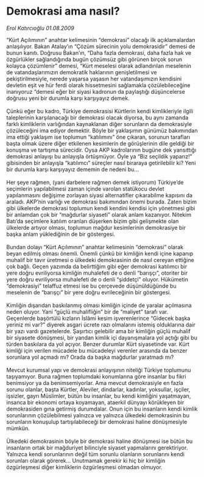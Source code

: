 # Demokrasi ama nasıl?

*Erol Katırcıoğlu 01.08.2009*

<div class="taraf_structure_2col_1zq">
<div class="margen_n">



 <p>“Kürt Açılımının” anahtar kelimesinin “demokrasi” olacağı ilk açıklamalardan anlaşılıyor. Bakan Atalay’ın “Çözüm sürecinin yolu demokrasidir” demesi de bunun kanıtı. Doğrusu Bakan’ın, “Daha fazla demokrasi, daha fazla hak ve özgürlükler sağlandığında bugün çözümsüz gibi görünen birçok sorun kolayca çözümlenir” demesi, “Kürt meselesi olarak adlandırılan meselenin de vatandaşlarımızın demokratik haklarının genişletilmesi ve pekiştirilmesiyle, nerede yaşarsa yaşasın her vatandaşımızın kendisini devletin eşit ve hür ferdi olarak hissetmesini sağlamakla çözülebileceğine inanıyoruz “demesi eğer bir siyasi kadronun da paylaştığı düşüncelerse doğrusu yeni bir durumla karşı karşıyayız demek. <br/><br/>Çünkü eğer bu kadro, Türkiye demokrasisi Kürtlerin kendi kimlikleriyle ilgili taleplerinin karşılanacağı bir demokrasi olacak diyorsa, bu aynı zamanda farklı kimliklerin varlığından kaynaklanan diğer sorunların da demokrasiyle çözüleceğini ima ediyor demektir. Böyle bir yaklaşımın günümüz bakımından ima ettiği yaklaşım ise toplumun “katılımını” öne çıkaran, sorunun tarafları başta olmak üzere diğer etkilenen kesimlerin de görüşlerinin dile geldiği bir konuşma ve tartışma sürecidir. Oysa AKP kadrolarının bugüne dek yansıttığı demokrasi anlayışı bu anlayışla örtüşmüyor. Öyle ya “Biz seçildik yaparız!” gibisinden bir anlayışla “katılımcı” süreçler nasıl biraraya getirilebilir ki? Yeni bir durumla karşı karşıyayız dememin de nedeni bu... <br/><br/>Her şeye rağmen, (yani darbelere rağmen demek istiyorum) Türkiye’de seçimlerin yapılabilmesi zaman içinde varolan statükocu devlet yapılanmasını değişime zorlayan siyasi alternatifler çıkarabilme kapısını da araladı. AKP’nin varlığı ve demokrasi bakımından önemi burada. Zaten bizim gibi ülkelerde demokrasi toplumun kendi kendini kendisi için yönetmesi gibi bir anlamdan çok bir “mağdurlar siyaseti” olarak anlam kazanıyor. Nitekim Batı’da seçimlere katılım oranları düşerken bizim gibi gelişmekte olan ülkelerde artıyor olması, toplumun mağdur kesimlerinin demokrasiye bir başka anlam yüklediğinin de bir göstergesi. <br/><br/>Bundan dolayı “Kürt Açılımının” anahtar kelimesinin “demokrasi” olarak beyan edilmiş olması önemli. Önemli çünkü bir kimliğin kendi içine kapanıp muhalif bir tavır üretmesi o ülkedeki demokrasinin de nasıl cereyan ettiğine çok bağlı. Geçen yazımda da belirttiğim gibi eğer demokrasi katılımcı bir yere doğru evriliyorsa kimliğin muhalefeti de o denli “barışçı”, otoriter bir yere doğru evriliyorsa muhalefeti de o denli “şiddetçi” oluyor. Hükümetin “demokrasiyi” telaffuz etmesi ise bu çerçevede düşünüldüğünde bu meselenin de “barışçı” bir yere doğru evrileceğinin bir göstergesi. <br/><br/>Kimliğin dışarıdan baskılanmış olması kimliğin içinde de yaralar açılmasına neden oluyor. Yani “güçlü muhalifliğin” bir de “maliyet” tarafı var. Geçenlerde başörtülü kızların İslâmi kesim işverenlerince “Gidecek başka yeriniz mi var?” diyerek asgari ücrete razı olmalarını istemiş olduklarına dair bir yazı vardı gazetelerde. Şaşırtıcı gelebilir ama bir kimliğin güçlü muhalif bir siyasete dönüşmesi, bir yandan kimlik içi dayanışmalara yol açtığı gibi bu türden baskılara da yol açıyor. Benzer durumlar Kürt siyasetinde var. Kürt kimliği için verilen mücadele bu mücadeleyi verenler arasında da benzer sorunlara yol açmadı mı? Orada da başka mağdurlar yaratmadı mı? <br/><br/>Mevcut kurumsal yapı ve demokrasi anlayışının niteliği Türkiye toplumunu taşıyamıyor. Buna rağmen toplumdaki konumlarına göre insanlar bu fikri benimsiyor ya da benimsemiyorlar. Ama mevcut demokrasiyle en fazla sorunu olanlar, başta Kürtler, Aleviler, dindarlar, kadınlar, yoksullar, işçiler, işsizler, gayrı Müslimler, bütün bu insanlar, bu kendi kimliğini yaşatmayan, insanca bir ekonomi ortaya koyamayan, ataerkil dünyayı körükleyen bir demokrasiden gına getirmiş durumdalar. Onun için bu insanların kendi kimlik sorunlarının çözülebilmesi yalnızca ve yalnızca ülkedeki demokrasinin bu sorunların konuşulup tartışılabileceği bir demokrasi haline dönüşmesiyle mümkün. <br/><br/>Ülkedeki demokrasinin böyle bir demokrasi haline dönüşmesi ise bütün bu insanların ortak bir mağduriyet bilinciyle siyaset yapmalarını gerektiriyor. Yalnızca kendi sorunlarının değil tüm sorunlu olanların sorunlarını kendi sorunları olarak görerek... Unutmamak gerekir ki hiç bir kimliğin özgürleşmesi diğer kimliklerin özgürleşmesi olmadan olmuyor.</p>
<br/>
<br/>
<br/>



<br/>


<div id="taraf_not">
</div>

</div>


</div>

